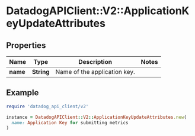 # DatadogAPIClient::V2::ApplicationKeyUpdateAttributes

## Properties

| Name | Type | Description | Notes |
| ---- | ---- | ----------- | ----- |
| **name** | **String** | Name of the application key. |  |

## Example

```ruby
require 'datadog_api_client/v2'

instance = DatadogAPIClient::V2::ApplicationKeyUpdateAttributes.new(
  name: Application Key for submitting metrics
)
```

